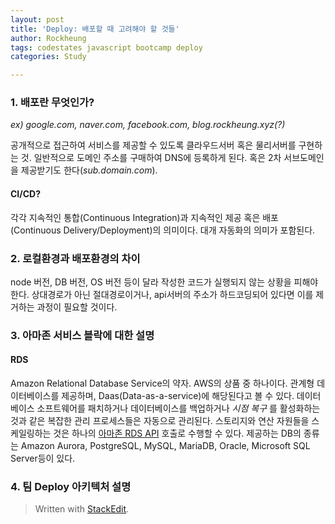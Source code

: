 ```yaml
---
layout: post
title: 'Deploy: 배포할 때 고려해야 할 것들'
author: Rockheung
tags: codestates javascript bootcamp deploy
categories: Study

---
```

### 1. 배포란 무엇인가?

*ex) google.com, naver.com, facebook.com, blog.rockheung.xyz(?)*

공개적으로 접근하여 서비스를 제공할 수 있도록 클라우드서버 혹은 물리서버를 구현하는 것. 일반적으로 도메인 주소를 구매하여 DNS에 등록하게 된다. 혹은 2차 서브도메인을 제공받기도 한다(*sub.domain.com*).

#### CI/CD?

각각 지속적인 통합(Continuous Integration)과 지속적인 제공 혹은 배포(Continuous Delivery/Deployment)의 의미이다. 대개 자동화의 의미가 포함된다.

### 2. 로컬환경과 배포환경의 차이

node 버전, DB 버전, OS 버전 등이 달라 작성한 코드가 실행되지 않는 상황을 피해야 한다. 상대경로가 아닌 절대경로이거나, api서버의 주소가 하드코딩되어 있다면 이를 제거하는 과정이 필요할 것이다.

### 3. 아마존 서비스 블락에 대한 설명

#### RDS

Amazon Relational Database Service의 약자. AWS의 상품 중 하나이다. 관계형 데이터베이스를 제공하며, Daas(Data-as-a-service)에 해당된다고 볼 수 있다. 데이터베이스 소프트웨어를 패치하거나 데이터베이스를 백업하거나 *시점 복구* 를 활성화하는 것과 같은 복잡한 관리 프로세스들은 자동으로 관리된다. 스토리지와 연산 자원들을 스케일링하는 것은 하나의 [아마존 RDS API](https://docs.aws.amazon.com/ko_kr/AmazonRDS/latest/UserGuide/ProgrammingGuide.html "아마존 RDS API") 호출로 수행할 수 있다.
제공하는 DB의 종류는 Amazon Aurora, PostgreSQL, MySQL, MariaDB, Oracle, Microsoft SQL Server등이 있다.

### 4. 팀 Deploy 아키텍처 설명


> Written with [StackEdit](https://stackedit.io/).



